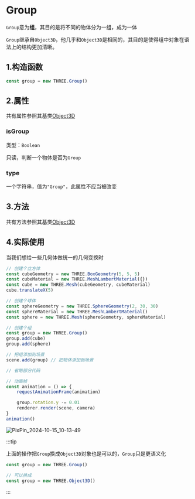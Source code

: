 # Group

`Group`意为**组**，其目的是将不同的物体分为一组，成为一体

`Group`继承自`Object3D`，他几乎和`Object3D`是相同的，其目的是使得组中对象在语法上的结构更加清晰。



## 1.构造函数

```js
const group = new THREE.Group()
```



## 2.属性

共有属性参照其基类[Object3D](../核心/01.Object3D#_2-属性)

### isGroup

类型：`Boolean`

只读，判断一个物体是否为`Group`



### type

一个字符串，值为`"Group"`，此属性不应当被改变



## 3.方法

共有方法参照其基类[Object3D](../核心/01.Object3D#_4-方法)





## 4.实际使用

当我们想给一些几何体做统一的几何变换时

```js {13-15,18,26}
// 创建个立方体
const cubeGeometry = new THREE.BoxGeometry(5, 5, 5)
const cubeMaterial = new THREE.MeshLambertMaterial({})
const cube = new THREE.Mesh(cubeGeometry, cubeMaterial)
cube.translateX(5)

// 创建个球体
const sphereGeometry = new THREE.SphereGeometry(2, 30, 30)
const sphereMaterial = new THREE.MeshLambertMaterial()
const sphere = new THREE.Mesh(sphereGeometry, sphereMaterial)

// 创建个组
const group = new THREE.Group()
group.add(cube)
group.add(sphere)

// 把组添加到场景
scene.add(group) // 把物体添加到场景

// 省略部分代码

// 动画帧
const animation = () => {
    requestAnimationFrame(animation)

    group.rotation.y -= 0.01
    renderer.render(scene, camera)
}
animation()
```

![PixPin_2024-10-15_10-13-49](https://gitee.com/xarzhi/picture/raw/master/img/PixPin_2024-10-15_10-13-49.gif)

:::tip

上面的操作把`Group`换成`Object3D`对象也是可以的，`Group`只是更语义化

```js
const group = new THREE.Group()

// 可以换成
const group = new THREE.Object3D()
```

:::